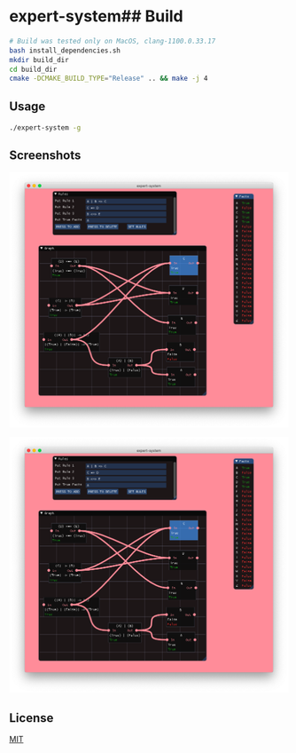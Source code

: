 # expert-system## Build

```bash
# Build was tested only on MacOS, clang-1100.0.33.17
bash install_dependencies.sh
mkdir build_dir
cd build_dir
cmake -DCMAKE_BUILD_TYPE="Release" .. && make -j 4
```

## Usage

```bash
./expert-system -g
```

## Screenshots

![example 1](screen1.png)

![example 2](screen1.png)


## License
[MIT](https://choosealicense.com/licenses/mit/)
